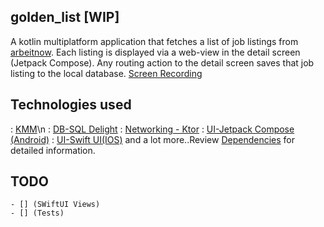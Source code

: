 ## golden_list [WIP]

A kotlin multiplatform application that fetches a list of job listings
from [arbeitnow](https://arbeitnow.com/api/job-board-api). Each listing is displayed via a web-view
in the detail screen (Jetpack Compose). Any routing action to the detail screen saves that job
listing to the local database.
[Screen Recording](screenshot/golden_list.gif)

## Technologies used

: [KMM](https://kotlinlang.org/lp/mobile/)\n
: [DB-SQL Delight](https://github.com/cashapp/sqldelight)
: [Networking - Ktor](https://ktor.io/)
: [UI-Jetpack Compose (Android)](https://developer.android.com/jetpack/compose)
: [UI-Swift UI(IOS)](https://developer.apple.com/xcode/swiftui/)
and a lot more..Review [Dependencies](buildSrc/src/main/kotlin/Dependencies.kt) for detailed
information.

## TODO

    - [] (SWiftUI Views)
    - [] (Tests)
 
